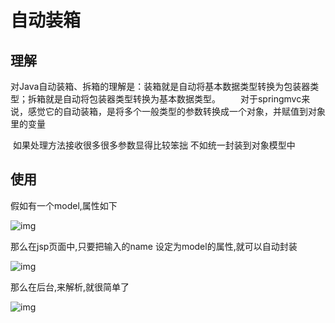 # 自动装箱

## 理解

对Java自动装箱、拆箱的理解是：装箱就是自动将基本数据类型转换为包装器类型；拆箱就是自动将包装器类型转换为基本数据类型。
　　对于springmvc来说，感觉它的自动装箱，是将多个一般类型的参数转换成一个对象，并赋值到对象里的变量

​       如果处理方法接收很多很多参数显得比较笨拙 不如统一封装到对象模型中



## 使用

假如有一个model,属性如下

![img](https://img2018.cnblogs.com/blog/1115571/201811/1115571-20181115130808100-1394221366.png)



那么在jsp页面中,只要把输入的name 设定为model的属性,就可以自动封装

![img](https://img2018.cnblogs.com/blog/1115571/201811/1115571-20181115130938913-634434950.png)



那么在后台,来解析,就很简单了

![img](https://img2018.cnblogs.com/blog/1115571/201811/1115571-20181115131401073-1392537013.png)





